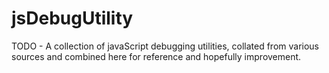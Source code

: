 # jsDebugUtility
TODO - A collection of javaScript debugging utilities, collated from various sources and combined here for reference and hopefully improvement.
